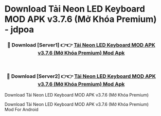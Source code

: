 # Download Tải Neon LED Keyboard MOD APK v3.7.6 (Mở Khóa Premium) - jdpoa


<div align="center">
<h3>🔴 Download [Server1] 👉👉 <a href="https://apk-comot.site?title=Tải_Neon_LED_Keyboard_MOD_APK_v3.7.6_(Mở_Khóa_Premium)">Tải Neon LED Keyboard MOD APK v3.7.6 (Mở Khóa Premium) Mod Apk</a></h3><br>
<h3>🔴 Download [Server2] 👉👉 <a href="https://apk-comot.site?title=Tải_Neon_LED_Keyboard_MOD_APK_v3.7.6_(Mở_Khóa_Premium)">Tải Neon LED Keyboard MOD APK v3.7.6 (Mở Khóa Premium) Mod Apk</a></h3>
</div>



Download Tải Neon LED Keyboard MOD APK v3.7.6 (Mở Khóa Premium) 

Download Tải Neon LED Keyboard MOD APK v3.7.6 (Mở Khóa Premium) Mod For Android